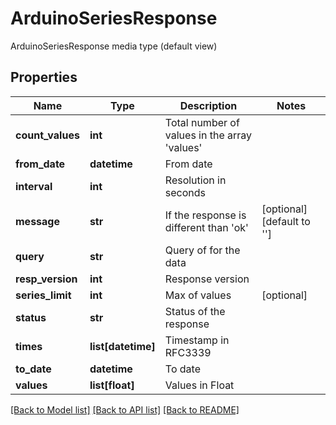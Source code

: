 # ArduinoSeriesResponse

ArduinoSeriesResponse media type (default view)
## Properties
Name | Type | Description | Notes
------------ | ------------- | ------------- | -------------
**count_values** | **int** | Total number of values in the array &#39;values&#39; | 
**from_date** | **datetime** | From date | 
**interval** | **int** | Resolution in seconds | 
**message** | **str** | If the response is different than &#39;ok&#39; | [optional] [default to '']
**query** | **str** | Query of for the data | 
**resp_version** | **int** | Response version | 
**series_limit** | **int** | Max of values | [optional] 
**status** | **str** | Status of the response | 
**times** | **list[datetime]** | Timestamp in RFC3339 | 
**to_date** | **datetime** | To date | 
**values** | **list[float]** | Values in Float | 

[[Back to Model list]](../README.md#documentation-for-models) [[Back to API list]](../README.md#documentation-for-api-endpoints) [[Back to README]](../README.md)


